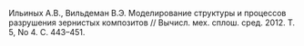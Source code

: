Ильиных А.В., Вильдеман В.Э. Моделирование структуры и процессов разрушения зернистых композитов // Вычисл. мех. сплош. сред. 2012. Т. 5, No 4. С. 443–451.
